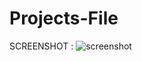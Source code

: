 # Projects-File

SCREENSHOT :
![screenshot](https://user-images.githubusercontent.com/123269327/213886704-34896d44-0862-4d01-a9eb-891aae2c8877.png)

